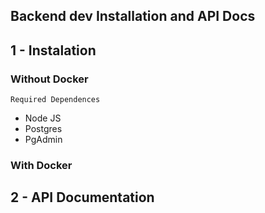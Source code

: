 ## Backend dev Installation and API Docs

## 1 - Instalation

### Without Docker
    Required Dependences
- Node JS
- Postgres
- PgAdmin

### With Docker

## 2 - API Documentation    
    